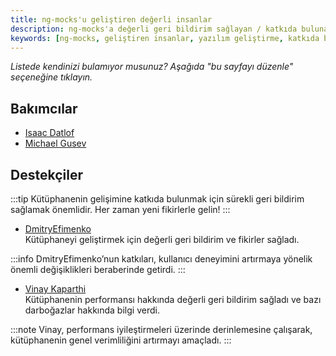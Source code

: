 ```yaml
---
title: ng-mocks'u geliştiren değerli insanlar
description: ng-mocks'a değerli geri bildirim sağlayan / katkıda bulunan kişilerin listesi. Bu sayfada, çeşitli geliştiricilerin ve destekçilerin katkıları ve etkileri hakkında bilgi bulabilirsiniz.
keywords: [ng-mocks, geliştiren insanlar, yazılım geliştirme, katkıda bulunanlar, geri bildirim]
---
```


*Listede kendinizi bulamıyor musunuz? Aşağıda "bu sayfayı düzenle" seçeneğine tıklayın.*

## Bakımcılar

- [Isaac Datlof](https://www.linkedin.com/in/isaac-datlof/)
- [Michael Gusev](https://www.linkedin.com/in/michael-gusev/)

## Destekçiler  

:::tip
Kütüphanenin gelişimine katkıda bulunmak için sürekli geri bildirim sağlamak önemlidir. Her zaman yeni fikirlerle gelin!
:::

- [DmitryEfimenko](https://github.com/DmitryEfimenko)  
  Kütüphaneyi geliştirmek için değerli geri bildirim ve fikirler sağladı.
  
:::info
DmitryEfimenko’nun katkıları, kullanıcı deneyimini artırmaya yönelik önemli değişiklikleri beraberinde getirdi.
:::

- [Vinay Kaparthi](https://www.linkedin.com/in/vinay-kaparthi/)  
  Kütüphanenin performansı hakkında değerli geri bildirim sağladı ve bazı darboğazlar hakkında bilgi verdi.  

:::note
Vinay, performans iyileştirmeleri üzerinde derinlemesine çalışarak, kütüphanenin genel verimliliğini artırmayı amaçladı.
:::